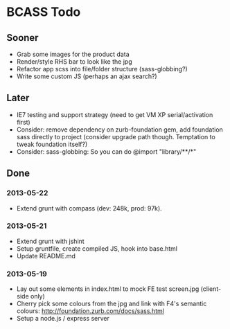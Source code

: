 # BCASS Todo

## Sooner

* Grab some images for the product data
* Render/style RHS bar to look like the jpg
* Refactor app scss into file/folder structure (sass-globbing?)
* Write some custom JS (perhaps an ajax search?)

## Later

* IE7 testing and support strategy (need to get VM XP serial/activation first)
* Consider: remove dependency on zurb-foundation gem, add foundation sass directly to project (consider upgrade path though. Temptation to tweak foundation itself?)
* Consider: sass-globbing: So you can do @import "library/**/*"

## Done

### 2013-05-22

* Extend grunt with compass (dev: 248k, prod: 97k).

### 2013-05-21

* Extend grunt with jshint
* Setup gruntfile, create compiled JS, hook into base.html
* Update README.md

### 2013-05-19

* Lay out some elements in index.html to mock FE test screen.jpg (client-side only)
* Cherry pick some colours from the jpg and link with F4's semantic colours: http://foundation.zurb.com/docs/sass.html
* Setup a node.js / express server